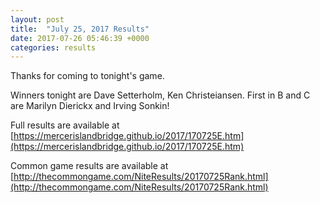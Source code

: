 ```yaml
---
layout: post
title:  "July 25, 2017 Results"
date: 2017-07-26 05:46:39 +0000
categories: results
---
```

Thanks for coming to tonight's game.

Winners tonight are Dave Setterholm, Ken Christeiansen.  First in B and C are Marilyn Dierickx and Irving Sonkin!

Full results are available at [https://mercerislandbridge.github.io/2017/170725E.htm](https://mercerislandbridge.github.io/2017/170725E.htm)

Common game results are available at [http://thecommongame.com/NiteResults/20170725Rank.html](http://thecommongame.com/NiteResults/20170725Rank.html)
